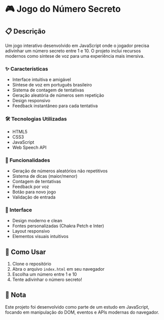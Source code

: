 # 🎮 Jogo do Número Secreto

## 📋 Descrição
Um jogo interativo desenvolvido em JavaScript onde o jogador precisa adivinhar um número secreto entre 1 e 10. O projeto inclui recursos modernos como síntese de voz para uma experiência mais imersiva.

### ✨ Características
- Interface intuitiva e amigável
- Síntese de voz em português brasileiro
- Sistema de contagem de tentativas
- Geração aleatória de números sem repetição
- Design responsivo
- Feedback instantâneo para cada tentativa

### 🛠️ Tecnologias Utilizadas
- HTML5
- CSS3
- JavaScript
- Web Speech API

### 🎯 Funcionalidades
- Geração de números aleatórios não repetitivos
- Sistema de dicas (maior/menor)
- Contagem de tentativas
- Feedback por voz
- Botão para novo jogo
- Validação de entrada

### 🎨 Interface
- Design moderno e clean
- Fontes personalizadas (Chakra Petch e Inter)
- Layout responsivo
- Elementos visuais intuitivos

## 🚀 Como Usar
1. Clone o repositório
2. Abra o arquivo `index.html` em seu navegador
3. Escolha um número entre 1 e 10
4. Tente adivinhar o número secreto!

## 📝 Nota
Este projeto foi desenvolvido como parte de um estudo em JavaScript, focando em manipulação do DOM, eventos e APIs modernas do navegador.
